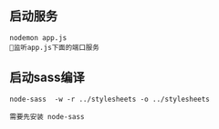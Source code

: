 

## 启动服务
    nodemon app.js
    监听app.js下面的端口服务
## 启动sass编译
    node-sass  -w -r ../stylesheets -o ../stylesheets

    需要先安装 node-sass 





